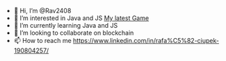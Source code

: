 - 👋 Hi, I’m @Rav2408
- 👀 I’m interested in Java and JS  <a href="https://rav2408.github.io/SpaceWars/" target="_blank">My latest Game</a>
- 🌱 I’m currently learning Java and JS
- 💞️ I’m looking to collaborate on blockchain
- 📫 How to reach me https://www.linkedin.com/in/rafa%C5%82-ciupek-190804257/




<!---
Rav2408/Rav2408 is a ✨ special ✨ repository because its `README.md` (this file) appears on your GitHub profile.
You can click the Preview link to take a look at your changes.
--->
